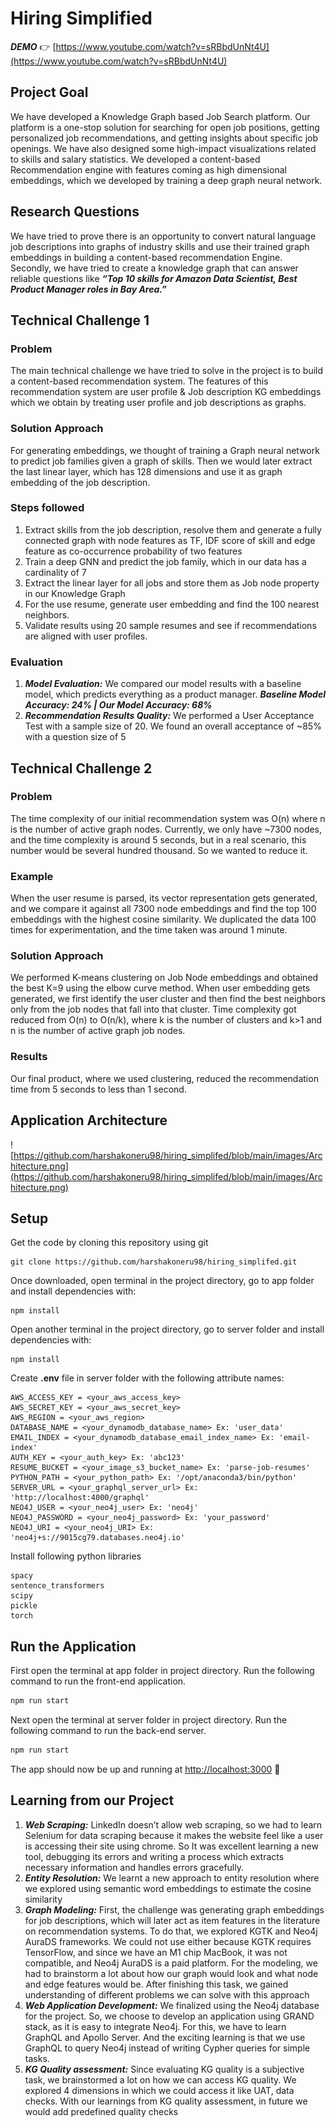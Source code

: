 # Hiring Simplified
***DEMO*** 👉  [https://www.youtube.com/watch?v=sRBbdUnNt4U](https://www.youtube.com/watch?v=sRBbdUnNt4U)

## Project Goal
We have developed a Knowledge Graph based Job Search platform. Our platform is a one-stop solution for searching for open job positions, getting personalized job recommendations, and getting insights about specific job openings. We have also designed some high-impact visualizations related to skills and salary statistics. We developed a content-based Recommendation engine with features coming as high dimensional embeddings, which we developed by training a deep graph neural network.

## Research Questions
We have tried to prove there is an opportunity to convert natural language job descriptions into graphs of industry skills and use their trained graph embeddings in building a content-based recommendation Engine. Secondly, we have tried to create a knowledge graph that can answer reliable questions like ***“Top 10 skills for Amazon Data Scientist, Best Product Manager roles in Bay Area.”***

## Technical Challenge 1
### Problem
The main technical challenge we have tried to solve in the project is to build a content-based recommendation system. The features of this recommendation system are user profile & Job description KG embeddings which we obtain by treating user profile and job descriptions as graphs.
### Solution Approach
For generating embeddings, we thought of training a Graph neural network to predict job families given a graph of skills. Then we would later extract the last linear layer, which has 128 dimensions and use it as graph embedding of the job description.
### Steps followed
1. Extract skills from the job description, resolve them and generate a fully connected graph with node features as TF, IDF score of skill and edge feature as co-occurrence probability of two features
2. Train a deep GNN and predict the job family, which in our data has a cardinality of 7
3. Extract the linear layer for all jobs and store them as Job node property in our Knowledge Graph
4. For the use resume, generate user embedding and find the 100 nearest neighbors.
5. Validate results using 20 sample resumes and see if recommendations are aligned with user profiles.

### Evaluation
1. ***Model Evaluation:*** We compared our model results with a baseline model, which predicts everything as a product manager. ***Baseline Model Accuracy: 24% | Our Model Accuracy: 68%***
2. ***Recommendation Results Quality:*** We performed a User Acceptance Test with a sample size of 20. We found an overall acceptance of ~85% with a question size of 5

## Technical Challenge 2
### Problem
The time complexity of our initial recommendation system was O(n) where n is the number of active graph nodes. Currently, we only have ~7300 nodes, and the time complexity is around 5 seconds, but in a real scenario, this number would be several hundred thousand. So we wanted to reduce it.
### Example
When the user resume is parsed, its vector representation gets generated, and we compare it against all 7300 node embeddings and find the top 100 embeddings with the highest cosine similarity. We duplicated the data 100 times for experimentation, and the time taken was around 1 minute.
### Solution Approach
We performed K-means clustering on Job Node embeddings and obtained the best K=9 using the elbow curve method. When user embedding gets generated, we first identify the user cluster and then find the best neighbors only from the job nodes that fall into that cluster. Time complexity got reduced from O(n) to O(n/k), where k is the number of clusters and k>1 and n is the number of active graph job nodes. 
### Results
Our final product, where we used clustering, reduced the recommendation time from 5 seconds to less than 1 second.

## Application Architecture
![https://github.com/harshakoneru98/hiring_simplifed/blob/main/images/Architecture.png](https://github.com/harshakoneru98/hiring_simplifed/blob/main/images/Architecture.png)

## Setup
Get the code by cloning this repository using git
```
git clone https://github.com/harshakoneru98/hiring_simplifed.git
```
Once downloaded, open terminal in the project directory, go to app folder and install dependencies with:
```
npm install
```
Open another terminal in the project directory, go to server folder and install dependencies with:
```
npm install
```
Create **.env** file in server folder with the following attribute names:
```
AWS_ACCESS_KEY = <your_aws_access_key>
AWS_SECRET_KEY = <your_aws_secret_key>
AWS_REGION = <your_aws_region>
DATABASE_NAME = <your_dynamodb_database_name> Ex: 'user_data'
EMAIL_INDEX = <your_dynamodb_database_email_index_name> Ex: 'email-index'
AUTH_KEY = <your_auth_key> Ex: 'abc123'
RESUME_BUCKET = <your_image_s3_bucket_name> Ex: 'parse-job-resumes'
PYTHON_PATH = <your_python_path> Ex: '/opt/anaconda3/bin/python'
SERVER_URL = <your_graphql_server_url> Ex: 'http://localhost:4000/graphql'
NEO4J_USER = <your_neo4j_user> Ex: 'neo4j'
NEO4J_PASSWORD = <your_neo4j_password> Ex: 'your_password'
NEO4J_URI = <your_neo4j_URI> Ex: 'neo4j+s://9015cg79.databases.neo4j.io'
```
Install following python libraries
```
spacy
sentence_transformers
scipy
pickle
torch
```
## Run the Application
First open the terminal at app folder in project directory. Run the following command to run the front-end application.
``` bash
npm run start
```
Next open the terminal at server folder in project directory. Run the following command to run the back-end server.
``` bash
npm run start
```
The app should now be up and running at [http://localhost:3000](http://localhost:3000/)  🚀

## Learning from our Project
1. ***Web Scraping:*** LinkedIn doesn’t allow web scraping, so we had to learn Selenium for data scraping because it makes the website feel like a user is accessing their site using chrome. So It was excellent learning a new tool, debugging its errors and writing a process which extracts necessary information and handles errors gracefully.
2. ***Entity Resolution:*** We learnt a new approach to entity resolution where we explored using semantic word embeddings to estimate the cosine similarity
3. ***Graph Modeling:*** First, the challenge was generating graph embeddings for job descriptions, which will later act as item features in the literature on recommendation systems. To do that, we explored KGTK and Neo4j AuraDS frameworks. We could not use either because KGTK requires TensorFlow, and since we have an M1 chip MacBook, it was not compatible, and Neo4j AuraDS is a paid platform. For the modeling, we had to brainstorm a lot about how our graph would look and what node and edge features would be. After finishing this task, we gained understanding of different problems we can solve with this approach
4. ***Web Application Development:*** We finalized using the Neo4j database for the project. So, we choose to develop an application using GRAND stack, as it is easy to integrate Neo4j. For this, we have to learn GraphQL and Apollo Server. And the exciting learning is that we use GraphQL to query Neo4j instead of writing Cypher queries for simple tasks.
5. ***KG Quality assessment:*** Since evaluating KG quality is a subjective task, we brainstormed a lot on how we can access KG quality. We explored 4 dimensions in which we could access it like UAT, data checks. With our learnings from KG quality assessment, in future we would add predefined quality checks
